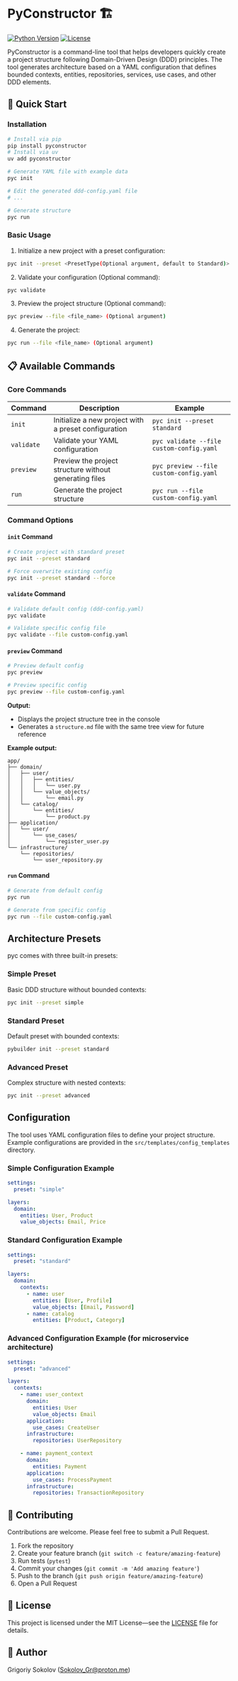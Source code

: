 # PyConstructor 🏗️

[![Python Version](https://img.shields.io/badge/python-3.12%2B-blue)](https://www.python.org/downloads/)
[![License](https://img.shields.io/badge/license-MIT-green)](LICENSE)

PyConstructor is a command-line tool
that helps developers quickly create a project structure following Domain-Driven Design
(DDD) principles.
The tool generates architecture based on a YAML configuration that defines bounded contexts,
entities, repositories, services, use cases, and other DDD elements.

## 🚀 Quick Start

### Installation

```bash
# Install via pip
pip install pyconstructor
# Install via uv
uv add pyconstructor

# Generate YAML file with example data
pyc init

# Edit the generated ddd-config.yaml file
# ...

# Generate structure
pyc run
```

### Basic Usage

1. Initialize a new project with a preset configuration:
```bash
pyc init --preset <PresetType(Optional argument, default to Standard)>
```

2. Validate your configuration  (Optional command):
```bash
pyc validate
```

3. Preview the project structure (Optional command):
```bash
pyc preview --file <file_name> (Optional argument)
```

4. Generate the project:
```bash
pyc run --file <file_name> (Optional argument)
```

## 📋 Available Commands

### Core Commands

| Command    | Description                                            | Example                                  |
|------------|--------------------------------------------------------|------------------------------------------|
| `init`     | Initialize a new project with a preset configuration   | `pyc init --preset standard`             |
| `validate` | Validate your YAML configuration                       | `pyc validate --file custom-config.yaml` |
| `preview`  | Preview the project structure without generating files | `pyc preview --file custom-config.yaml`  |
| `run`      | Generate the project structure                         | `pyc run --file custom-config.yaml`      |

### Command Options

#### `init` Command
```bash
# Create project with standard preset
pyc init --preset standard

# Force overwrite existing config
pyc init --preset standard --force
```

#### `validate` Command
```bash
# Validate default config (ddd-config.yaml)
pyc validate

# Validate specific config file
pyc validate --file custom-config.yaml
```

#### `preview` Command
```bash
# Preview default config
pyc preview

# Preview specific config
pyc preview --file custom-config.yaml
```
**Output:**
- Displays the project structure tree in the console
- Generates a `structure.md` file with the same tree view for future reference

**Example output:**

```aiignore
app/
├── domain/
│   ├── user/
│   │   ├── entities/
│   │   │   └── user.py
│   │   └── value_objects/
│   │       └── email.py
│   └── catalog/
│       └── entities/
│           └── product.py
├── application/
│   └── user/
│       └── use_cases/
│           └── register_user.py
└── infrastructure/
    └── repositories/
        └── user_repository.py
```

#### `run` Command
```bash
# Generate from default config
pyc run

# Generate from specific config
pyc run --file custom-config.yaml
```

## Architecture Presets

pyc comes with three built-in presets:

### Simple Preset
Basic DDD structure without bounded contexts:
```bash
pyc init --preset simple
```

### Standard Preset
Default preset with bounded contexts:
```bash
pybuilder init --preset standard
```

### Advanced Preset
Complex structure with nested contexts:
```bash
pyc init --preset advanced
```

## Configuration

The tool uses YAML configuration files to define your project structure.
Example configurations are provided in the `src/templates/config_templates` directory.

### Simple Configuration Example
```yaml
settings:
  preset: "simple"

layers:
  domain:
    entities: User, Product
    value_objects: Email, Price
```

### Standard Configuration Example
```yaml
settings:
  preset: "standard"

layers:
  domain:
    contexts:
      - name: user
        entities: [User, Profile]
        value_objects: [Email, Password]
      - name: catalog
        entities: [Product, Category]
```

### Advanced Configuration Example (for microservice architecture)

```yaml
settings:
  preset: "advanced"

layers:
  contexts:
    - name: user_context
      domain:
        entities: User
        value_objects: Email
      application:
        use_cases: CreateUser
      infrastructure:
        repositories: UserRepository

    - name: payment_context
      domain:
        entities: Payment
      application:
        use_cases: ProcessPayment
      infrastructure:
        repositories: TransactionRepository

```


## 🤝 Contributing

Contributions are welcome. Please feel free to submit a Pull Request.

1. Fork the repository
2. Create your feature branch (`git switch -c feature/amazing-feature`)
3. Run tests (`pytest`)
4. Commit your changes (`git commit -m 'Add amazing feature'`)
5. Push to the branch (`git push origin feature/amazing-feature`)
6. Open a Pull Request

## 📄 License

This project is licensed under the MIT License—see the [LICENSE](LICENSE) file for details.

## 👤 Author

Grigoriy Sokolov (Sokolov_Gr@proton.me)
